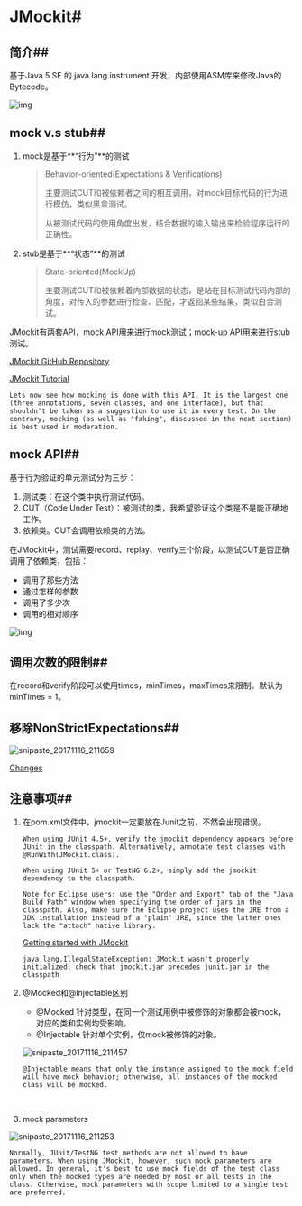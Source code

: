 # JMockit#

## 简介##

基于Java 5 SE 的 java.lang.instrument 开发，内部使用ASM库来修改Java的Bytecode。

![img](http://jmockit.org/toolkit.png)

## mock v.s stub##

1. mock是基于**“行为”**的测试

   > Behavior-oriented(Expectations & Verifications)
   >
   > 主要测试CUT和被依赖者之间的相互调用，对mock目标代码的行为进行模仿，类似黑盒测试。
   >
   > 从被测试代码的使用角度出发，结合数据的输入输出来检验程序运行的正确性。

2. stub是基于**“状态”**的测试

   > State-oriented(MockUp<GenericType>)
   >
   > 主要测试CUT和被依赖着内部数据的状态，是站在目标测试代码内部的角度，对传入的参数进行检查、匹配，才返回某些结果，类似白合测试。

JMockit有两套API，mock API用来进行mock测试；mock-up API用来进行stub测试。

[JMockit GitHub Repository](https://github.com/jmockit/jmockit1)

[JMockit Tutorial](http://jmockit.org/tutorial.html)

```
Lets now see how mocking is done with this API. It is the largest one (three annotations, seven classes, and one interface), but that shouldn't be taken as a suggestion to use it in every test. On the contrary, mocking (as well as "faking", discussed in the next section) is best used in moderation.
```

## mock API##

基于行为验证的单元测试分为三步：

1. 测试类：在这个类中执行测试代码。
2. CUT（Code Under Test）：被测试的类，我希望验证这个类是不是能正确地工作。
3. 依赖类。CUT会调用依赖类的方法。

在JMockit中，测试需要record、replay、verify三个阶段，以测试CUT是否正确调用了依赖类，包括：

- 调用了那些方法
- 通过怎样的参数
- 调用了多少次
- 调用的相对顺序

![img](http://www.51testing.com/attachments/2013/07/14982672_2013071911040416DAo.jpg)

## 调用次数的限制##

在record和verify阶段可以使用times，minTimes，maxTimes来限制。默认为minTimes = 1。



## 移除NonStrictExpectations##

![snipaste_20171116_211659](C:\Users\Michael\Desktop\JMockit\snipaste_20171116_211659.png)

[Changes](http://jmockit.org/changes.html)

## 注意事项##

1. 在pom.xml文件中，jmockit一定要放在Junit之前，不然会出现错误。

   ```When using JUnit 4.5+, verify the jmockit dependency appears before JUnit in the classpath. Alternatively, annotate test classes with @RunWith(JMockit.class).
   When using JUnit 4.5+, verify the jmockit dependency appears before JUnit in the classpath. Alternatively, annotate test classes with @RunWith(JMockit.class).
   ```

   ```
   When using JUnit 5+ or TestNG 6.2+, simply add the jmockit dependency to the classpath.
   ```

   ```
   Note for Eclipse users: use the "Order and Export" tab of the "Java Build Path" window when specifying the order of jars in the classpath. Also, make sure the Eclipse project uses the JRE from a JDK installation instead of a "plain" JRE, since the latter ones lack the "attach" native library.
   ```

   [Getting started with JMockit](http://jmockit.org/gettingStarted.html)

   ```
   java.lang.IllegalStateException: JMockit wasn't properly initialized; check that jmockit.jar precedes junit.jar in the classpath
   ```

2. @Mocked和@Injectable区别

   - @Mocked 针对类型，在同一个测试用例中被修饰的对象都会被mock，对应的类和实例均受影响。
   - @Injectable 针对单个实例，仅mock被修饰的对象。

   ![snipaste_20171116_211457](C:\Users\Michael\Desktop\JMockit\snipaste_20171116_211457.png)

   ```
   @Injectable means that only the instance assigned to the mock field will have mock behavior; otherwise, all instances of the mocked class will be mocked.
   ```

   ​

3. mock parameters


![snipaste_20171116_211253](C:\Users\Michael\Desktop\JMockit\snipaste_20171116_211253.png)

```
Normally, JUnit/TestNG test methods are not allowed to have parameters. When using JMockit, however, such mock parameters are allowed. In general, it's best to use mock fields of the test class only when the mocked types are needed by most or all tests in the class. Otherwise, mock parameters with scope limited to a single test are preferred.
```



















